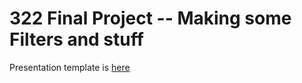 322 Final Project -- Making some Filters and stuff
=================================================

Presentation template is [here](https://www.writelatex.com/1951557pzwgvp)
